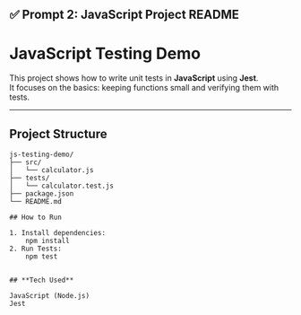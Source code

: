 ## ✅ Prompt 2: JavaScript Project README
# JavaScript Testing Demo

This project shows how to write unit tests in **JavaScript** using **Jest**.  
It focuses on the basics: keeping functions small and verifying them with tests.

---

## Project Structure
```text
js-testing-demo/
├── src/
│   └── calculator.js
├── tests/
│   └── calculator.test.js
├── package.json
└── README.md

## How to Run

1. Install dependencies:
    npm install
2. Run Tests:
    npm test


## **Tech Used**

JavaScript (Node.js)
Jest
